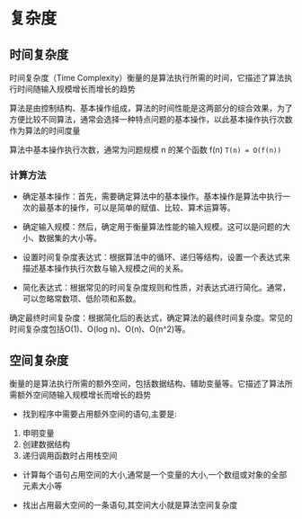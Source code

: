 # 复杂度

## 时间复杂度
时间复杂度（Time Complexity）衡量的是算法执行所需的时间，它描述了算法执行时间随输入规模增长而增长的趋势

算法是由控制结构、基本操作组成，算法的时间性能是这两部分的综合效果，为了方便比较不同算法，通常会选择一种特点问题的基本操作，以此基本操作执行次数作为算法的时间度量

算法中基本操作执行次数，通常为问题规模 n 的某个函数 f(n) `T(n) = O(f(n))`

### 计算方法
* 确定基本操作：首先，需要确定算法中的基本操作。基本操作是算法中执行一次的最基本的操作，可以是简单的赋值、比较、算术运算等。

* 确定输入规模：然后，确定用于衡量算法性能的输入规模。这可以是问题的大小、数据集的大小等。

* 设置时间复杂度表达式：根据算法中的循环、递归等结构，设置一个表达式来描述基本操作执行次数与输入规模之间的关系。

* 简化表达式：根据常见的时间复杂度规则和性质，对表达式进行简化。通常，可以忽略常数项、低阶项和系数。

确定最终时间复杂度：根据简化后的表达式，确定算法的最终时间复杂度。常见的时间复杂度包括O(1)、O(log n)、O(n)、O(n^2)等。


## 空间复杂度
衡量的是算法执行所需的额外空间，包括数据结构、辅助变量等。它描述了算法所需额外空间随输入规模增长而增长的趋势

* 找到程序中需要占用额外空间的语句,主要是:
1. 申明变量
2. 创建数据结构
3. 递归调用函数时占用栈空间

* 计算每个语句占用空间的大小,通常是一个变量的大小,一个数组或对象的全部元素大小等

* 找出占用最大空间的一条语句,其空间大小就是算法空间复杂度